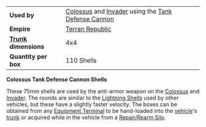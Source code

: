 |                                                 |                                                                                                                                           |
| ----------------------------------------------- | ----------------------------------------------------------------------------------------------------------------------------------------- |
| **Used by**                                     | [Colossus](../vehicles/Colossus.md) and [Invader](../items/Invader.md) using the [Tank Defense Cannon](../weapons/Tank_Defense_Cannon.md) |
| **Empire**                                      | [Terran Republic](../etc/Terran_Republic.md)                                                                                              |
| **[Trunk](../terminology/Trunk.md) dimensions** | 4x4                                                                                                                                       |
| **Quantity per box**                            | 110 Shells                                                                                                                                |

**Colossus Tank Defense Cannon Shells**

These 75mm shells are used by the anti-armor weapon on the
[Colossus](../vehicles/Colossus.md) and [Invader](../items/Invader.md). The
rounds are similar to the [Lightning Shells](Lightning_Shell.md) used by other
vehicles, but these have a slightly faster velocity. The boxes can be obtained
from any [Equipment Terminal](../items/Equipment_Terminal.md) to be hand-loaded
into the [vehicle](../vehicles/Vehicle.md)'s [trunk](../terminology/Trunk.md) or
acquired while in the vehicle from a
[Repair/Rearm Silo](../items/Repair_Rearm_Silo.md).



